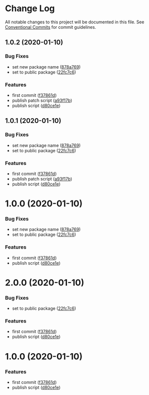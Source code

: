 # Change Log

All notable changes to this project will be documented in this file.
See [Conventional Commits](https://conventionalcommits.org) for commit guidelines.

## 1.0.2 (2020-01-10)


### Bug Fixes

* set new package name ([878a769](https://github.com/benzKSDTC/fireorm/commit/878a769d5de4753647e6cef931ae31c6c002b455))
* set to public package ([22fc7c6](https://github.com/benzKSDTC/fireorm/commit/22fc7c698fad19c4058264f331b742065de7b1d4))


### Features

* first commit ([f37861d](https://github.com/benzKSDTC/fireorm/commit/f37861dac8e54761e702037f18bd61f8b6eed5b2))
* publish patch script ([a93f17b](https://github.com/benzKSDTC/fireorm/commit/a93f17bbc8c6b6ac49896cf4cd0d5bf7e8c5971f))
* publish script ([d80ce1e](https://github.com/benzKSDTC/fireorm/commit/d80ce1e9d4e98bee9c51bb8d831a87390a332b50))





## 1.0.1 (2020-01-10)


### Bug Fixes

* set new package name ([878a769](https://github.com/benzKSDTC/fireorm/commit/878a769d5de4753647e6cef931ae31c6c002b455))
* set to public package ([22fc7c6](https://github.com/benzKSDTC/fireorm/commit/22fc7c698fad19c4058264f331b742065de7b1d4))


### Features

* first commit ([f37861d](https://github.com/benzKSDTC/fireorm/commit/f37861dac8e54761e702037f18bd61f8b6eed5b2))
* publish patch script ([a93f17b](https://github.com/benzKSDTC/fireorm/commit/a93f17bbc8c6b6ac49896cf4cd0d5bf7e8c5971f))
* publish script ([d80ce1e](https://github.com/benzKSDTC/fireorm/commit/d80ce1e9d4e98bee9c51bb8d831a87390a332b50))





# 1.0.0 (2020-01-10)


### Bug Fixes

* set new package name ([878a769](https://github.com/benzKSDTC/fireorm/commit/878a769d5de4753647e6cef931ae31c6c002b455))
* set to public package ([22fc7c6](https://github.com/benzKSDTC/fireorm/commit/22fc7c698fad19c4058264f331b742065de7b1d4))


### Features

* first commit ([f37861d](https://github.com/benzKSDTC/fireorm/commit/f37861dac8e54761e702037f18bd61f8b6eed5b2))
* publish script ([d80ce1e](https://github.com/benzKSDTC/fireorm/commit/d80ce1e9d4e98bee9c51bb8d831a87390a332b50))





# 2.0.0 (2020-01-10)


### Bug Fixes

* set to public package ([22fc7c6](https://github.com/benzKSDTC/fireorm/commit/22fc7c698fad19c4058264f331b742065de7b1d4))


### Features

* first commit ([f37861d](https://github.com/benzKSDTC/fireorm/commit/f37861dac8e54761e702037f18bd61f8b6eed5b2))
* publish script ([d80ce1e](https://github.com/benzKSDTC/fireorm/commit/d80ce1e9d4e98bee9c51bb8d831a87390a332b50))





# 1.0.0 (2020-01-10)


### Features

* first commit ([f37861d](https://github.com/benzKSDTC/fireorm/commit/f37861dac8e54761e702037f18bd61f8b6eed5b2))
* publish script ([d80ce1e](https://github.com/benzKSDTC/fireorm/commit/d80ce1e9d4e98bee9c51bb8d831a87390a332b50))

